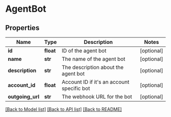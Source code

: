 # AgentBot

## Properties
Name | Type | Description | Notes
------------ | ------------- | ------------- | -------------
**id** | **float** | ID of the agent bot | [optional] 
**name** | **str** | The name of the agent bot | [optional] 
**description** | **str** | The description about the agent bot | [optional] 
**account_id** | **float** | Account ID if it&#x27;s an account specific bot | [optional] 
**outgoing_url** | **str** | The webhook URL for the bot | [optional] 

[[Back to Model list]](../README.md#documentation-for-models) [[Back to API list]](../README.md#documentation-for-api-endpoints) [[Back to README]](../README.md)

